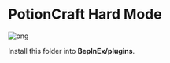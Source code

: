 # PotionCraft Hard Mode
![png](https://cdn.discordapp.com/attachments/895710238060216370/895752054323183646/Untitled_design_23.png)

Install this folder into **BepInEx/plugins**.

